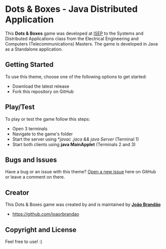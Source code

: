 # Dots & Boxes - Java Distributed Application

This **Dots & Boxes** game was developed at [ISEP](https://www.isep.ipp.pt) to the Systems and Distributed Applications class from the Electrical Engineering and Computers (Telecommunications) Masters.
The game is developed in Java as a Standalone application.

## Getting Started

To use this theme, choose one of the following options to get started:
* Download the latest release
* Fork this repository on GitHub

## Play/Test

To play or test the game follow this steps:
* Open 3 terminals
* Navigate to the game's folder
* Start the server using **javac *.jaca && java Server** (Terminal 1)
* Start both clients using **java MainApplet** (Terminals 2 and 3)

## Bugs and Issues

Have a bug or an issue with this theme? [Open a new issue](https://github.com/joaorbrandao/SADIT/issues) here on GitHub or leave a comment on there.

## Creator

This Dots & Boxes game was created by and is maintained by [**João Brandão**](https://joaorbrandao.github.io)

* https://github.com/joaorbrandao

## Copyright and License

Feel free to use! :)
